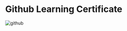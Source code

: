 # Github Learning Certificate


![github](https://user-images.githubusercontent.com/98802184/153468373-836143ce-9560-464f-aafd-a8d72c1461d6.PNG)

